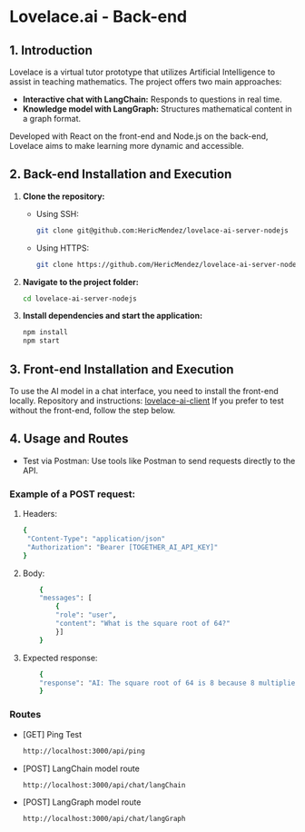 # Lovelace.ai - Back-end

## 1. Introduction

Lovelace is a virtual tutor prototype that utilizes Artificial Intelligence to assist in teaching mathematics. The project offers two main approaches:
- **Interactive chat with LangChain:** Responds to questions in real time.
- **Knowledge model with LangGraph:** Structures mathematical content in a graph format.

Developed with React on the front-end and Node.js on the back-end, Lovelace aims to make learning more dynamic and accessible.

## 2. Back-end Installation and Execution

1. **Clone the repository:**

   - Using SSH:
     ```bash
     git clone git@github.com:HericMendez/lovelace-ai-server-nodejs
     ```
   - Using HTTPS:
     ```bash
     git clone https://github.com/HericMendez/lovelace-ai-server-nodejs
     ```

2. **Navigate to the project folder:**
   ```bash
   cd lovelace-ai-server-nodejs
    ```
3. **Install dependencies and start the application:**
   ```bash
   npm install
   npm start
    ```

## 3. Front-end Installation and Execution

To use the AI model in a chat interface, you need to install the front-end locally.
Repository and instructions: [lovelace-ai-client](https://github.com/HericMendez/lovelace-ai-client-reactjs)
If you prefer to test without the front-end, follow the step below.

## 4. Usage and Routes
- Test via Postman: Use tools like Postman to send requests directly to the API.

### Example of a POST request:
1. Headers:
   ```bash
   {
    "Content-Type": "application/json"
    "Authorization": "Bearer [TOGETHER_AI_API_KEY]"
   }
   ```
2. Body:
    ```bash
        {
        "messages": [  
            {
            "role": "user",
            "content": "What is the square root of 64?"
            }]
        }
    ```
3. Expected response:
    ```bash
        {
        "response": "AI: The square root of 64 is 8 because 8 multiplied by 8 equals 64."
        }
    ```
### Routes
- [GET] Ping Test
    ```bash
    http://localhost:3000/api/ping
    ```
- [POST] LangChain model route
    ```bash
    http://localhost:3000/api/chat/langChain
    ```
- [POST] LangGraph model route
    ```bash
    http://localhost:3000/api/chat/langGraph
    ```

